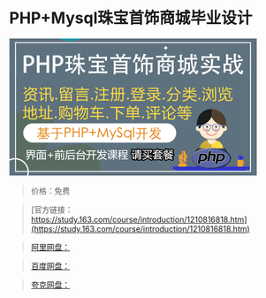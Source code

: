 # PHP+Mysql珠宝首饰商城毕业设计

![img](../../../assets/study163/free/7b4c4a5c5ab64b3cbefd4bd9f788d523.png)

> 价格：免费

> [官方链接：https://study.163.com/course/introduction/1210816818.htm](https://study.163.com/course/introduction/1210816818.htm)

> [阿里网盘：]()

> [百度网盘：]()

> [夸克网盘：]()
